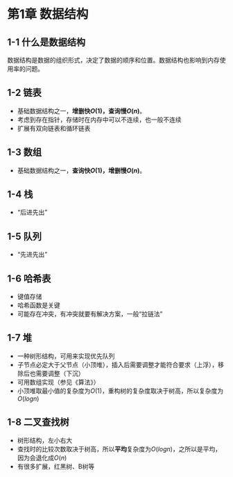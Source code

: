 # 第1章 数据结构

## 1-1 什么是数据结构

数据结构是数据的组织形式，决定了数据的顺序和位置。数据结构也影响到内存使用率的问题。

## 1-2 链表

- 基础数据结构之一，**增删快$O(1)$，查询慢$O(n)$**。
- 考虑到存在指针，存储时在内存中可以不连续，也一般不连续
- 扩展有双向链表和循环链表

## 1-3 数组

- 基础数据结构之一，**查询快$O(1)$，增删慢$O(n)$**。

## 1-4 栈

- “后进先出”

## 1-5 队列

- “先进先出”

## 1-6 哈希表

- 键值存储
- 哈希函数是关键
- 可能存在冲突，有冲突就要有解决方案，一般“拉链法”

## 1-7 堆

- 一种树形结构，可用来实现优先队列
- 子节点必定大于父节点（小顶堆），插入后需要调整才能符合要求（上浮），移除后也需要调整（下沉）
- 可用数组实现（参见《算法》）
- 小顶堆取最小值的复杂度为$O(1)$，重构树的复杂度取决于树高，所以复杂度为$O(logn)$

## 1-8 二叉查找树

- 树形结构，左小右大
- 查找时的比较次数取决于树高，所以**平均**复杂度为$O(logn)$，之所以是平均，因为会退化成$O(n)$
- 有很多扩展，红黑树、B树等
